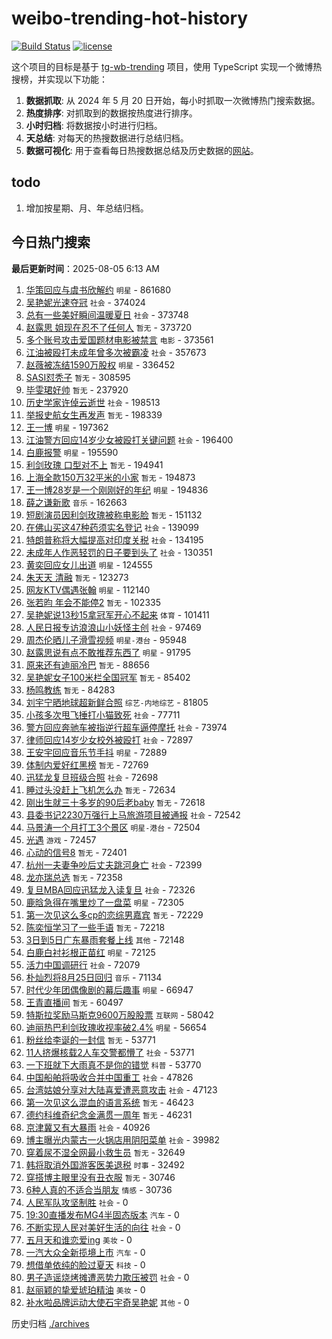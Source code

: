 # weibo-trending-hot-history

[![Build Status](https://github.com/lxw15337674/weibo-trending-hot-history/actions/workflows/nodejs.yml/badge.svg)](https://github.com/lxw15337674/weibo-trending-hot-history/actions)
[![license](https://img.shields.io/github/license/lxw15337674/weibo-trending-hot-history)](https://github.com/lxw15337674/weibo-trending-hot-history/blob/master/LICENSE)


这个项目的目标是基于 [tg-wb-trending](https://github.com/xiadd/tg-wb-trending) 项目，使用 TypeScript 实现一个微博热搜榜，并实现以下功能：

1. **数据抓取**: 从 2024 年 5 月 20 日开始，每小时抓取一次微博热门搜索数据。
2. **热度排序**: 对抓取到的数据按热度进行排序。
3. **小时归档**: 将数据按小时进行归档。
4. **天总结**: 对每天的热搜数据进行总结归档。
5. **数据可视化**: 用于查看每日热搜数据总结及历史数据的[网站](https://weibo-trending-hot-history.vercel.app/)。

## todo

1. 增加按星期、月、年总结归档。



## 今日热门搜索






























































































































































































































































































































































































































































































































































































































































































































































































































































































































































































































































































































































































































































































































































































































































































































































































































































































































































































































































































































































































































































































































































































































































































































































































































































































































































































































































































































































































































































































































































































































































































































































































































































































































































































































































































































































































































































































































































































































































































































































































































































































































































































































































































































































































































































































































































































































































































































































































































































































































































































































































































































































































































































































































































































































































































































































































































































































































































































































































































































































































































































































































































































































































































































































































































































































































































































































































































































































































































































































































































































































































































































































































































































































































































































































































































































































































































































































































































































































































































































































































































































































































































































































































































































































































































































































































































































































































































































































































































































































































































































































































































































































































































































































































































































































































































































































































































































































































































































































































































































































































































































































































































































































































































<!-- BEGIN -->

**最后更新时间**：2025-08-05 6:13 AM
1. [华策回应与虞书欣解约](https://m.weibo.cn/search?containerid=100103type%3D1%26t%3D10%26q%3D%23%E5%8D%8E%E7%AD%96%E5%9B%9E%E5%BA%94%E4%B8%8E%E8%99%9E%E4%B9%A6%E6%AC%A3%E8%A7%A3%E7%BA%A6%23&stream_entry_id=31&isnewpage=1&extparam=seat%3D1%26lcate%3D5001%26realpos%3D1%26filter_type%3Drealtimehot%26c_type%3D31%26cate%3D5001%26pos%3D0%26stream_entry_id%3D31%26q%3D%2523%25E5%258D%258E%25E7%25AD%2596%25E5%259B%259E%25E5%25BA%2594%25E4%25B8%258E%25E8%2599%259E%25E4%25B9%25A6%25E6%25AC%25A3%25E8%25A7%25A3%25E7%25BA%25A6%2523%26band_rank%3D1%26flag%3D2%26dgr%3D0%26display_time%3D1754325671%26pre_seqid%3D1754325671542052522801) `明星` - 861680
2. [吴艳妮光速夺冠](https://m.weibo.cn/search?containerid=100103type%3D1%26t%3D10%26q%3D%23%E5%90%B4%E8%89%B3%E5%A6%AE%E5%85%89%E9%80%9F%E5%A4%BA%E5%86%A0%23&stream_entry_id=31&isnewpage=1&extparam=seat%3D1%26lcate%3D5001%26realpos%3D2%26filter_type%3Drealtimehot%26c_type%3D31%26cate%3D5001%26pos%3D1%26stream_entry_id%3D31%26q%3D%2523%25E5%2590%25B4%25E8%2589%25B3%25E5%25A6%25AE%25E5%2585%2589%25E9%2580%259F%25E5%25A4%25BA%25E5%2586%25A0%2523%26band_rank%3D2%26flag%3D1%26dgr%3D0%26display_time%3D1754325671%26pre_seqid%3D1754325671542052522801) `社会` - 374024
3. [总有一些美好瞬间温暖夏日](https://m.weibo.cn/search?containerid=100103type%3D1%26t%3D10%26q%3D%23%E6%80%BB%E6%9C%89%E4%B8%80%E4%BA%9B%E7%BE%8E%E5%A5%BD%E7%9E%AC%E9%97%B4%E6%B8%A9%E6%9A%96%E5%A4%8F%E6%97%A5%23&stream_entry_id=31&isnewpage=1&extparam=seat%3D1%26lcate%3D5001%26realpos%3D3%26filter_type%3Drealtimehot%26c_type%3D31%26cate%3D5001%26pos%3D2%26stream_entry_id%3D31%26q%3D%2523%25E6%2580%25BB%25E6%259C%2589%25E4%25B8%2580%25E4%25BA%259B%25E7%25BE%258E%25E5%25A5%25BD%25E7%259E%25AC%25E9%2597%25B4%25E6%25B8%25A9%25E6%259A%2596%25E5%25A4%258F%25E6%2597%25A5%2523%26band_rank%3D3%26flag%3D0%26dgr%3D0%26display_time%3D1754325671%26pre_seqid%3D1754325671542052522801) `社会` - 373748
4. [赵露思 姐现在忍不了任何人](https://m.weibo.cn/search?containerid=100103type%3D1%26t%3D10%26q%3D%E8%B5%B5%E9%9C%B2%E6%80%9D+%E5%A7%90%E7%8E%B0%E5%9C%A8%E5%BF%8D%E4%B8%8D%E4%BA%86%E4%BB%BB%E4%BD%95%E4%BA%BA&stream_entry_id=31&isnewpage=1&extparam=seat%3D1%26lcate%3D5001%26realpos%3D4%26filter_type%3Drealtimehot%26c_type%3D31%26cate%3D5001%26pos%3D4%26stream_entry_id%3D31%26q%3D%25E8%25B5%25B5%25E9%259C%25B2%25E6%2580%259D%2520%25E5%25A7%2590%25E7%258E%25B0%25E5%259C%25A8%25E5%25BF%258D%25E4%25B8%258D%25E4%25BA%2586%25E4%25BB%25BB%25E4%25BD%2595%25E4%25BA%25BA%26band_rank%3D4%26flag%3D2%26dgr%3D0%26display_time%3D1754325671%26pre_seqid%3D1754325671542052522801) `暂无` - 373720
5. [多个账号攻击爱国题材电影被禁言](https://m.weibo.cn/search?containerid=100103type%3D1%26t%3D10%26q%3D%23%E5%A4%9A%E4%B8%AA%E8%B4%A6%E5%8F%B7%E6%94%BB%E5%87%BB%E7%88%B1%E5%9B%BD%E9%A2%98%E6%9D%90%E7%94%B5%E5%BD%B1%E8%A2%AB%E7%A6%81%E8%A8%80%23&stream_entry_id=31&isnewpage=1&extparam=seat%3D1%26lcate%3D5001%26realpos%3D5%26filter_type%3Drealtimehot%26c_type%3D31%26cate%3D5001%26pos%3D5%26stream_entry_id%3D31%26q%3D%2523%25E5%25A4%259A%25E4%25B8%25AA%25E8%25B4%25A6%25E5%258F%25B7%25E6%2594%25BB%25E5%2587%25BB%25E7%2588%25B1%25E5%259B%25BD%25E9%25A2%2598%25E6%259D%2590%25E7%2594%25B5%25E5%25BD%25B1%25E8%25A2%25AB%25E7%25A6%2581%25E8%25A8%2580%2523%26band_rank%3D5%26flag%3D0%26dgr%3D0%26display_time%3D1754325671%26pre_seqid%3D1754325671542052522801) `电影` - 373561
6. [江油被殴打未成年曾多次被霸凌](https://m.weibo.cn/search?containerid=100103type%3D1%26t%3D10%26q%3D%23%E6%B1%9F%E6%B2%B9%E8%A2%AB%E6%AE%B4%E6%89%93%E6%9C%AA%E6%88%90%E5%B9%B4%E6%9B%BE%E5%A4%9A%E6%AC%A1%E8%A2%AB%E9%9C%B8%E5%87%8C%23&stream_entry_id=31&isnewpage=1&extparam=seat%3D1%26lcate%3D5001%26realpos%3D6%26filter_type%3Drealtimehot%26c_type%3D31%26cate%3D5001%26pos%3D6%26stream_entry_id%3D31%26q%3D%2523%25E6%25B1%259F%25E6%25B2%25B9%25E8%25A2%25AB%25E6%25AE%25B4%25E6%2589%2593%25E6%259C%25AA%25E6%2588%2590%25E5%25B9%25B4%25E6%259B%25BE%25E5%25A4%259A%25E6%25AC%25A1%25E8%25A2%25AB%25E9%259C%25B8%25E5%2587%258C%2523%26band_rank%3D6%26flag%3D0%26dgr%3D0%26display_time%3D1754325671%26pre_seqid%3D1754325671542052522801) `社会` - 357673
7. [赵薇被冻结1590万股权](https://m.weibo.cn/search?containerid=100103type%3D1%26t%3D10%26q%3D%23%E8%B5%B5%E8%96%87%E8%A2%AB%E5%86%BB%E7%BB%931590%E4%B8%87%E8%82%A1%E6%9D%83%23&stream_entry_id=31&isnewpage=1&extparam=seat%3D1%26lcate%3D5001%26realpos%3D21%26filter_type%3Drealtimehot%26c_type%3D31%26cate%3D5001%26pos%3D21%26stream_entry_id%3D31%26q%3D%2523%25E8%25B5%25B5%25E8%2596%2587%25E8%25A2%25AB%25E5%2586%25BB%25E7%25BB%25931590%25E4%25B8%2587%25E8%2582%25A1%25E6%259D%2583%2523%26band_rank%3D21%26flag%3D0%26dgr%3D0%26display_time%3D1754325671%26pre_seqid%3D1754325671542052522801) `明星` - 336452
8. [SASI怼秃子](https://m.weibo.cn/search?containerid=100103type%3D1%26t%3D10%26q%3DSASI%E6%80%BC%E7%A7%83%E5%AD%90&stream_entry_id=31&isnewpage=1&extparam=seat%3D1%26lcate%3D5001%26realpos%3D7%26filter_type%3Drealtimehot%26c_type%3D31%26cate%3D5001%26pos%3D7%26stream_entry_id%3D31%26q%3DSASI%25E6%2580%25BC%25E7%25A7%2583%25E5%25AD%2590%26band_rank%3D7%26flag%3D0%26dgr%3D0%26display_time%3D1754325671%26pre_seqid%3D1754325671542052522801) `暂无` - 308595
9. [毕雯珺好帅](https://m.weibo.cn/search?containerid=100103type%3D1%26t%3D10%26q%3D%23%E6%AF%95%E9%9B%AF%E7%8F%BA%E5%A5%BD%E5%B8%85%23&stream_entry_id=31&isnewpage=1&extparam=seat%3D1%26lcate%3D5001%26realpos%3D8%26filter_type%3Drealtimehot%26c_type%3D31%26cate%3D5001%26pos%3D8%26stream_entry_id%3D31%26q%3D%2523%25E6%25AF%2595%25E9%259B%25AF%25E7%258F%25BA%25E5%25A5%25BD%25E5%25B8%2585%2523%26band_rank%3D8%26flag%3D0%26dgr%3D0%26display_time%3D1754325671%26pre_seqid%3D1754325671542052522801) `暂无` - 237920
10. [历史学家许倬云逝世](https://m.weibo.cn/search?containerid=100103type%3D1%26t%3D10%26q%3D%23%E5%8E%86%E5%8F%B2%E5%AD%A6%E5%AE%B6%E8%AE%B8%E5%80%AC%E4%BA%91%E9%80%9D%E4%B8%96%23&stream_entry_id=31&isnewpage=1&extparam=seat%3D1%26lcate%3D5001%26realpos%3D9%26filter_type%3Drealtimehot%26c_type%3D31%26cate%3D5001%26pos%3D9%26stream_entry_id%3D31%26q%3D%2523%25E5%258E%2586%25E5%258F%25B2%25E5%25AD%25A6%25E5%25AE%25B6%25E8%25AE%25B8%25E5%2580%25AC%25E4%25BA%2591%25E9%2580%259D%25E4%25B8%2596%2523%26band_rank%3D9%26flag%3D16%26dgr%3D0%26display_time%3D1754325671%26pre_seqid%3D1754325671542052522801) `社会` - 198513
11. [举报史航女生再发声](https://m.weibo.cn/search?containerid=100103type%3D1%26t%3D10%26q%3D%E4%B8%BE%E6%8A%A5%E5%8F%B2%E8%88%AA%E5%A5%B3%E7%94%9F%E5%86%8D%E5%8F%91%E5%A3%B0&stream_entry_id=31&isnewpage=1&extparam=seat%3D1%26lcate%3D5001%26realpos%3D10%26filter_type%3Drealtimehot%26c_type%3D31%26cate%3D5001%26pos%3D10%26stream_entry_id%3D31%26q%3D%25E4%25B8%25BE%25E6%258A%25A5%25E5%258F%25B2%25E8%2588%25AA%25E5%25A5%25B3%25E7%2594%259F%25E5%2586%258D%25E5%258F%2591%25E5%25A3%25B0%26band_rank%3D10%26flag%3D0%26dgr%3D0%26display_time%3D1754325671%26pre_seqid%3D1754325671542052522801) `暂无` - 198339
12. [王一博](https://m.weibo.cn/search?containerid=100103type%3D1%26t%3D10%26q%3D%E7%8E%8B%E4%B8%80%E5%8D%9A&stream_entry_id=31&isnewpage=1&extparam=seat%3D1%26lcate%3D5001%26realpos%3D11%26filter_type%3Drealtimehot%26c_type%3D31%26cate%3D5001%26pos%3D11%26stream_entry_id%3D31%26q%3D%25E7%258E%258B%25E4%25B8%2580%25E5%258D%259A%26band_rank%3D11%26flag%3D1%26dgr%3D0%26display_time%3D1754325671%26pre_seqid%3D1754325671542052522801) `明星` - 197362
13. [江油警方回应14岁少女被殴打关键问题](https://m.weibo.cn/search?containerid=100103type%3D1%26t%3D10%26q%3D%23%E6%B1%9F%E6%B2%B9%E8%AD%A6%E6%96%B9%E5%9B%9E%E5%BA%9414%E5%B2%81%E5%B0%91%E5%A5%B3%E8%A2%AB%E6%AE%B4%E6%89%93%E5%85%B3%E9%94%AE%E9%97%AE%E9%A2%98%23&stream_entry_id=31&isnewpage=1&extparam=seat%3D1%26lcate%3D5001%26realpos%3D12%26filter_type%3Drealtimehot%26c_type%3D31%26cate%3D5001%26pos%3D12%26stream_entry_id%3D31%26q%3D%2523%25E6%25B1%259F%25E6%25B2%25B9%25E8%25AD%25A6%25E6%2596%25B9%25E5%259B%259E%25E5%25BA%259414%25E5%25B2%2581%25E5%25B0%2591%25E5%25A5%25B3%25E8%25A2%25AB%25E6%25AE%25B4%25E6%2589%2593%25E5%2585%25B3%25E9%2594%25AE%25E9%2597%25AE%25E9%25A2%2598%2523%26band_rank%3D12%26flag%3D1%26dgr%3D0%26display_time%3D1754325671%26pre_seqid%3D1754325671542052522801) `社会` - 196400
14. [白鹿报警](https://m.weibo.cn/search?containerid=100103type%3D1%26t%3D10%26q%3D%23%E7%99%BD%E9%B9%BF%E6%8A%A5%E8%AD%A6%23&stream_entry_id=31&isnewpage=1&extparam=seat%3D1%26lcate%3D5001%26realpos%3D13%26filter_type%3Drealtimehot%26c_type%3D31%26cate%3D5001%26pos%3D13%26stream_entry_id%3D31%26q%3D%2523%25E7%2599%25BD%25E9%25B9%25BF%25E6%258A%25A5%25E8%25AD%25A6%2523%26band_rank%3D13%26flag%3D2%26dgr%3D0%26display_time%3D1754325671%26pre_seqid%3D1754325671542052522801) `明星` - 195590
15. [利剑玫瑰 口型对不上](https://m.weibo.cn/search?containerid=100103type%3D1%26t%3D10%26q%3D%E5%88%A9%E5%89%91%E7%8E%AB%E7%91%B0+%E5%8F%A3%E5%9E%8B%E5%AF%B9%E4%B8%8D%E4%B8%8A&stream_entry_id=31&isnewpage=1&extparam=seat%3D1%26lcate%3D5001%26realpos%3D14%26filter_type%3Drealtimehot%26c_type%3D31%26cate%3D5001%26pos%3D14%26stream_entry_id%3D31%26q%3D%25E5%2588%25A9%25E5%2589%2591%25E7%258E%25AB%25E7%2591%25B0%2520%25E5%258F%25A3%25E5%259E%258B%25E5%25AF%25B9%25E4%25B8%258D%25E4%25B8%258A%26band_rank%3D14%26flag%3D0%26dgr%3D0%26display_time%3D1754325671%26pre_seqid%3D1754325671542052522801) `暂无` - 194941
16. [上海全款150万32平米的小家](https://m.weibo.cn/search?containerid=100103type%3D1%26t%3D10%26q%3D%E4%B8%8A%E6%B5%B7%E5%85%A8%E6%AC%BE150%E4%B8%8732%E5%B9%B3%E7%B1%B3%E7%9A%84%E5%B0%8F%E5%AE%B6&stream_entry_id=31&isnewpage=1&extparam=seat%3D1%26lcate%3D5001%26realpos%3D15%26filter_type%3Drealtimehot%26c_type%3D31%26cate%3D5001%26pos%3D15%26stream_entry_id%3D31%26q%3D%25E4%25B8%258A%25E6%25B5%25B7%25E5%2585%25A8%25E6%25AC%25BE150%25E4%25B8%258732%25E5%25B9%25B3%25E7%25B1%25B3%25E7%259A%2584%25E5%25B0%258F%25E5%25AE%25B6%26band_rank%3D15%26flag%3D0%26dgr%3D0%26display_time%3D1754325671%26pre_seqid%3D1754325671542052522801) `暂无` - 194873
17. [王一博28岁是一个刚刚好的年纪](https://m.weibo.cn/search?containerid=100103type%3D1%26t%3D10%26q%3D%23%E7%8E%8B%E4%B8%80%E5%8D%9A28%E5%B2%81%E6%98%AF%E4%B8%80%E4%B8%AA%E5%88%9A%E5%88%9A%E5%A5%BD%E7%9A%84%E5%B9%B4%E7%BA%AA%23&stream_entry_id=31&isnewpage=1&extparam=seat%3D1%26lcate%3D5001%26realpos%3D16%26filter_type%3Drealtimehot%26c_type%3D31%26cate%3D5001%26pos%3D16%26stream_entry_id%3D31%26q%3D%2523%25E7%258E%258B%25E4%25B8%2580%25E5%258D%259A28%25E5%25B2%2581%25E6%2598%25AF%25E4%25B8%2580%25E4%25B8%25AA%25E5%2588%259A%25E5%2588%259A%25E5%25A5%25BD%25E7%259A%2584%25E5%25B9%25B4%25E7%25BA%25AA%2523%26band_rank%3D16%26flag%3D1%26dgr%3D0%26display_time%3D1754325671%26pre_seqid%3D1754325671542052522801) `明星` - 194836
18. [薛之谦新歌](https://m.weibo.cn/search?containerid=100103type%3D1%26t%3D10%26q%3D%E8%96%9B%E4%B9%8B%E8%B0%A6%E6%96%B0%E6%AD%8C&stream_entry_id=31&isnewpage=1&extparam=seat%3D1%26lcate%3D5001%26realpos%3D17%26filter_type%3Drealtimehot%26c_type%3D31%26cate%3D5001%26pos%3D17%26stream_entry_id%3D31%26q%3D%25E8%2596%259B%25E4%25B9%258B%25E8%25B0%25A6%25E6%2596%25B0%25E6%25AD%258C%26band_rank%3D17%26flag%3D0%26dgr%3D0%26display_time%3D1754325671%26pre_seqid%3D1754325671542052522801) `音乐` - 162663
19. [短剧演员因利剑玫瑰被称电影脸](https://m.weibo.cn/search?containerid=100103type%3D1%26t%3D10%26q%3D%E7%9F%AD%E5%89%A7%E6%BC%94%E5%91%98%E5%9B%A0%E5%88%A9%E5%89%91%E7%8E%AB%E7%91%B0%E8%A2%AB%E7%A7%B0%E7%94%B5%E5%BD%B1%E8%84%B8&stream_entry_id=31&isnewpage=1&extparam=seat%3D1%26lcate%3D5001%26realpos%3D18%26filter_type%3Drealtimehot%26c_type%3D31%26cate%3D5001%26pos%3D18%26stream_entry_id%3D31%26q%3D%25E7%259F%25AD%25E5%2589%25A7%25E6%25BC%2594%25E5%2591%2598%25E5%259B%25A0%25E5%2588%25A9%25E5%2589%2591%25E7%258E%25AB%25E7%2591%25B0%25E8%25A2%25AB%25E7%25A7%25B0%25E7%2594%25B5%25E5%25BD%25B1%25E8%2584%25B8%26band_rank%3D18%26flag%3D0%26dgr%3D0%26display_time%3D1754325671%26pre_seqid%3D1754325671542052522801) `暂无` - 151132
20. [在佛山买这47种药须实名登记](https://m.weibo.cn/search?containerid=100103type%3D1%26t%3D10%26q%3D%23%E5%9C%A8%E4%BD%9B%E5%B1%B1%E4%B9%B0%E8%BF%9947%E7%A7%8D%E8%8D%AF%E9%A1%BB%E5%AE%9E%E5%90%8D%E7%99%BB%E8%AE%B0%23&stream_entry_id=31&isnewpage=1&extparam=seat%3D1%26lcate%3D5001%26realpos%3D19%26filter_type%3Drealtimehot%26c_type%3D31%26cate%3D5001%26pos%3D19%26stream_entry_id%3D31%26q%3D%2523%25E5%259C%25A8%25E4%25BD%259B%25E5%25B1%25B1%25E4%25B9%25B0%25E8%25BF%259947%25E7%25A7%258D%25E8%258D%25AF%25E9%25A1%25BB%25E5%25AE%259E%25E5%2590%258D%25E7%2599%25BB%25E8%25AE%25B0%2523%26band_rank%3D19%26flag%3D1%26dgr%3D0%26display_time%3D1754325671%26pre_seqid%3D1754325671542052522801) `社会` - 139099
21. [特朗普称将大幅提高对印度关税](https://m.weibo.cn/search?containerid=100103type%3D1%26t%3D10%26q%3D%23%E7%89%B9%E6%9C%97%E6%99%AE%E7%A7%B0%E5%B0%86%E5%A4%A7%E5%B9%85%E6%8F%90%E9%AB%98%E5%AF%B9%E5%8D%B0%E5%BA%A6%E5%85%B3%E7%A8%8E%23&stream_entry_id=31&isnewpage=1&extparam=seat%3D1%26lcate%3D5001%26realpos%3D20%26filter_type%3Drealtimehot%26c_type%3D31%26cate%3D5001%26pos%3D20%26stream_entry_id%3D31%26q%3D%2523%25E7%2589%25B9%25E6%259C%2597%25E6%2599%25AE%25E7%25A7%25B0%25E5%25B0%2586%25E5%25A4%25A7%25E5%25B9%2585%25E6%258F%2590%25E9%25AB%2598%25E5%25AF%25B9%25E5%258D%25B0%25E5%25BA%25A6%25E5%2585%25B3%25E7%25A8%258E%2523%26band_rank%3D20%26flag%3D1%26dgr%3D0%26display_time%3D1754325671%26pre_seqid%3D1754325671542052522801) `社会` - 134195
22. [未成年人作恶轻罚的日子要到头了](https://m.weibo.cn/search?containerid=100103type%3D1%26t%3D10%26q%3D%23%E6%9C%AA%E6%88%90%E5%B9%B4%E4%BA%BA%E4%BD%9C%E6%81%B6%E8%BD%BB%E7%BD%9A%E7%9A%84%E6%97%A5%E5%AD%90%E8%A6%81%E5%88%B0%E5%A4%B4%E4%BA%86%23&stream_entry_id=31&isnewpage=1&extparam=seat%3D1%26lcate%3D5001%26realpos%3D22%26filter_type%3Drealtimehot%26c_type%3D31%26cate%3D5001%26pos%3D22%26stream_entry_id%3D31%26q%3D%2523%25E6%259C%25AA%25E6%2588%2590%25E5%25B9%25B4%25E4%25BA%25BA%25E4%25BD%259C%25E6%2581%25B6%25E8%25BD%25BB%25E7%25BD%259A%25E7%259A%2584%25E6%2597%25A5%25E5%25AD%2590%25E8%25A6%2581%25E5%2588%25B0%25E5%25A4%25B4%25E4%25BA%2586%2523%26band_rank%3D22%26flag%3D0%26dgr%3D0%26display_time%3D1754325671%26pre_seqid%3D1754325671542052522801) `社会` - 130351
23. [黄奕回应女儿出道](https://m.weibo.cn/search?containerid=100103type%3D1%26t%3D10%26q%3D%23%E9%BB%84%E5%A5%95%E5%9B%9E%E5%BA%94%E5%A5%B3%E5%84%BF%E5%87%BA%E9%81%93%23&stream_entry_id=31&isnewpage=1&extparam=seat%3D1%26lcate%3D5001%26realpos%3D23%26filter_type%3Drealtimehot%26c_type%3D31%26cate%3D5001%26pos%3D23%26stream_entry_id%3D31%26q%3D%2523%25E9%25BB%2584%25E5%25A5%2595%25E5%259B%259E%25E5%25BA%2594%25E5%25A5%25B3%25E5%2584%25BF%25E5%2587%25BA%25E9%2581%2593%2523%26band_rank%3D23%26flag%3D0%26dgr%3D0%26display_time%3D1754325671%26pre_seqid%3D1754325671542052522801) `明星` - 124555
24. [朱天天 清融](https://m.weibo.cn/search?containerid=100103type%3D1%26t%3D10%26q%3D%E6%9C%B1%E5%A4%A9%E5%A4%A9+%E6%B8%85%E8%9E%8D&stream_entry_id=31&isnewpage=1&extparam=seat%3D1%26lcate%3D5001%26realpos%3D24%26filter_type%3Drealtimehot%26c_type%3D31%26cate%3D5001%26pos%3D24%26stream_entry_id%3D31%26q%3D%25E6%259C%25B1%25E5%25A4%25A9%25E5%25A4%25A9%2520%25E6%25B8%2585%25E8%259E%258D%26band_rank%3D24%26flag%3D0%26dgr%3D0%26display_time%3D1754325671%26pre_seqid%3D1754325671542052522801) `暂无` - 123273
25. [网友KTV偶遇张翰](https://m.weibo.cn/search?containerid=100103type%3D1%26t%3D10%26q%3D%23%E7%BD%91%E5%8F%8BKTV%E5%81%B6%E9%81%87%E5%BC%A0%E7%BF%B0%23&stream_entry_id=31&isnewpage=1&extparam=seat%3D1%26lcate%3D5001%26realpos%3D25%26filter_type%3Drealtimehot%26c_type%3D31%26cate%3D5001%26pos%3D25%26stream_entry_id%3D31%26q%3D%2523%25E7%25BD%2591%25E5%258F%258BKTV%25E5%2581%25B6%25E9%2581%2587%25E5%25BC%25A0%25E7%25BF%25B0%2523%26band_rank%3D25%26flag%3D0%26dgr%3D0%26display_time%3D1754325671%26pre_seqid%3D1754325671542052522801) `明星` - 112140
26. [张若昀 年会不能停2](https://m.weibo.cn/search?containerid=100103type%3D1%26t%3D10%26q%3D%E5%BC%A0%E8%8B%A5%E6%98%80+%E5%B9%B4%E4%BC%9A%E4%B8%8D%E8%83%BD%E5%81%9C2&stream_entry_id=31&isnewpage=1&extparam=seat%3D1%26lcate%3D5001%26realpos%3D26%26filter_type%3Drealtimehot%26c_type%3D31%26cate%3D5001%26pos%3D26%26stream_entry_id%3D31%26q%3D%25E5%25BC%25A0%25E8%258B%25A5%25E6%2598%2580%2520%25E5%25B9%25B4%25E4%25BC%259A%25E4%25B8%258D%25E8%2583%25BD%25E5%2581%259C2%26band_rank%3D26%26flag%3D0%26dgr%3D0%26display_time%3D1754325671%26pre_seqid%3D1754325671542052522801) `暂无` - 102335
27. [吴艳妮说13秒15拿冠军开心不起来](https://m.weibo.cn/search?containerid=100103type%3D1%26t%3D10%26q%3D%23%E5%90%B4%E8%89%B3%E5%A6%AE%E8%AF%B413%E7%A7%9215%E6%8B%BF%E5%86%A0%E5%86%9B%E5%BC%80%E5%BF%83%E4%B8%8D%E8%B5%B7%E6%9D%A5%23&stream_entry_id=31&isnewpage=1&extparam=seat%3D1%26lcate%3D5001%26realpos%3D27%26filter_type%3Drealtimehot%26c_type%3D31%26cate%3D5001%26pos%3D27%26stream_entry_id%3D31%26q%3D%2523%25E5%2590%25B4%25E8%2589%25B3%25E5%25A6%25AE%25E8%25AF%25B413%25E7%25A7%259215%25E6%258B%25BF%25E5%2586%25A0%25E5%2586%259B%25E5%25BC%2580%25E5%25BF%2583%25E4%25B8%258D%25E8%25B5%25B7%25E6%259D%25A5%2523%26band_rank%3D27%26flag%3D1%26dgr%3D0%26display_time%3D1754325671%26pre_seqid%3D1754325671542052522801) `体育` - 101411
28. [人民日报专访浪浪山小妖怪主创](https://m.weibo.cn/search?containerid=100103type%3D1%26t%3D10%26q%3D%23%E4%BA%BA%E6%B0%91%E6%97%A5%E6%8A%A5%E4%B8%93%E8%AE%BF%E6%B5%AA%E6%B5%AA%E5%B1%B1%E5%B0%8F%E5%A6%96%E6%80%AA%E4%B8%BB%E5%88%9B%23&stream_entry_id=31&isnewpage=1&extparam=seat%3D1%26lcate%3D5001%26realpos%3D28%26filter_type%3Drealtimehot%26c_type%3D31%26cate%3D5001%26pos%3D28%26stream_entry_id%3D31%26q%3D%2523%25E4%25BA%25BA%25E6%25B0%2591%25E6%2597%25A5%25E6%258A%25A5%25E4%25B8%2593%25E8%25AE%25BF%25E6%25B5%25AA%25E6%25B5%25AA%25E5%25B1%25B1%25E5%25B0%258F%25E5%25A6%2596%25E6%2580%25AA%25E4%25B8%25BB%25E5%2588%259B%2523%26band_rank%3D28%26flag%3D0%26dgr%3D0%26display_time%3D1754325671%26pre_seqid%3D1754325671542052522801) `社会` - 97469
29. [周杰伦晒儿子滑雪视频](https://m.weibo.cn/search?containerid=100103type%3D1%26t%3D10%26q%3D%E5%91%A8%E6%9D%B0%E4%BC%A6%E6%99%92%E5%84%BF%E5%AD%90%E6%BB%91%E9%9B%AA%E8%A7%86%E9%A2%91&stream_entry_id=31&isnewpage=1&extparam=seat%3D1%26lcate%3D5001%26realpos%3D29%26filter_type%3Drealtimehot%26c_type%3D31%26cate%3D5001%26pos%3D29%26stream_entry_id%3D31%26q%3D%25E5%2591%25A8%25E6%259D%25B0%25E4%25BC%25A6%25E6%2599%2592%25E5%2584%25BF%25E5%25AD%2590%25E6%25BB%2591%25E9%259B%25AA%25E8%25A7%2586%25E9%25A2%2591%26band_rank%3D29%26flag%3D0%26dgr%3D0%26display_time%3D1754325671%26pre_seqid%3D1754325671542052522801) `明星-港台` - 95948
30. [赵露思说有点不敢推荐东西了](https://m.weibo.cn/search?containerid=100103type%3D1%26t%3D10%26q%3D%23%E8%B5%B5%E9%9C%B2%E6%80%9D%E8%AF%B4%E6%9C%89%E7%82%B9%E4%B8%8D%E6%95%A2%E6%8E%A8%E8%8D%90%E4%B8%9C%E8%A5%BF%E4%BA%86%23&stream_entry_id=31&isnewpage=1&extparam=seat%3D1%26lcate%3D5001%26realpos%3D35%26filter_type%3Drealtimehot%26c_type%3D31%26cate%3D5001%26pos%3D35%26stream_entry_id%3D31%26q%3D%2523%25E8%25B5%25B5%25E9%259C%25B2%25E6%2580%259D%25E8%25AF%25B4%25E6%259C%2589%25E7%2582%25B9%25E4%25B8%258D%25E6%2595%25A2%25E6%258E%25A8%25E8%258D%2590%25E4%25B8%259C%25E8%25A5%25BF%25E4%25BA%2586%2523%26band_rank%3D35%26flag%3D1%26dgr%3D0%26display_time%3D1754325671%26pre_seqid%3D1754325671542052522801) `明星` - 91795
31. [原来还有迪丽冷巴](https://m.weibo.cn/search?containerid=100103type%3D1%26t%3D10%26q%3D%E5%8E%9F%E6%9D%A5%E8%BF%98%E6%9C%89%E8%BF%AA%E4%B8%BD%E5%86%B7%E5%B7%B4&stream_entry_id=31&isnewpage=1&extparam=seat%3D1%26lcate%3D5001%26realpos%3D30%26filter_type%3Drealtimehot%26c_type%3D31%26cate%3D5001%26pos%3D30%26stream_entry_id%3D31%26q%3D%25E5%258E%259F%25E6%259D%25A5%25E8%25BF%2598%25E6%259C%2589%25E8%25BF%25AA%25E4%25B8%25BD%25E5%2586%25B7%25E5%25B7%25B4%26band_rank%3D30%26flag%3D0%26dgr%3D0%26display_time%3D1754325671%26pre_seqid%3D1754325671542052522801) `暂无` - 88656
32. [吴艳妮女子100米栏全国冠军](https://m.weibo.cn/search?containerid=100103type%3D1%26t%3D10%26q%3D%23%E5%90%B4%E8%89%B3%E5%A6%AE%E5%A5%B3%E5%AD%90100%E7%B1%B3%E6%A0%8F%E5%85%A8%E5%9B%BD%E5%86%A0%E5%86%9B%23&stream_entry_id=31&isnewpage=1&extparam=seat%3D1%26lcate%3D5001%26realpos%3D31%26filter_type%3Drealtimehot%26c_type%3D31%26cate%3D5001%26pos%3D31%26stream_entry_id%3D31%26q%3D%2523%25E5%2590%25B4%25E8%2589%25B3%25E5%25A6%25AE%25E5%25A5%25B3%25E5%25AD%2590100%25E7%25B1%25B3%25E6%25A0%258F%25E5%2585%25A8%25E5%259B%25BD%25E5%2586%25A0%25E5%2586%259B%2523%26band_rank%3D31%26flag%3D0%26dgr%3D0%26display_time%3D1754325671%26pre_seqid%3D1754325671542052522801) `暂无` - 85402
33. [杨鸣教练](https://m.weibo.cn/search?containerid=100103type%3D1%26t%3D10%26q%3D%E6%9D%A8%E9%B8%A3%E6%95%99%E7%BB%83&stream_entry_id=31&isnewpage=1&extparam=seat%3D1%26lcate%3D5001%26realpos%3D32%26filter_type%3Drealtimehot%26c_type%3D31%26cate%3D5001%26pos%3D32%26stream_entry_id%3D31%26q%3D%25E6%259D%25A8%25E9%25B8%25A3%25E6%2595%2599%25E7%25BB%2583%26band_rank%3D32%26flag%3D0%26dgr%3D0%26display_time%3D1754325671%26pre_seqid%3D1754325671542052522801) `暂无` - 84283
34. [刘宇宁晒地球超新鲜合照](https://m.weibo.cn/search?containerid=100103type%3D1%26t%3D10%26q%3D%23%E5%88%98%E5%AE%87%E5%AE%81%E6%99%92%E5%9C%B0%E7%90%83%E8%B6%85%E6%96%B0%E9%B2%9C%E5%90%88%E7%85%A7%23&stream_entry_id=31&isnewpage=1&extparam=seat%3D1%26lcate%3D5001%26realpos%3D33%26filter_type%3Drealtimehot%26c_type%3D31%26cate%3D5001%26pos%3D33%26stream_entry_id%3D31%26q%3D%2523%25E5%2588%2598%25E5%25AE%2587%25E5%25AE%2581%25E6%2599%2592%25E5%259C%25B0%25E7%2590%2583%25E8%25B6%2585%25E6%2596%25B0%25E9%25B2%259C%25E5%2590%2588%25E7%2585%25A7%2523%26band_rank%3D33%26flag%3D1%26dgr%3D0%26display_time%3D1754325671%26pre_seqid%3D1754325671542052522801) `综艺-内地综艺` - 81805
35. [小孩多次甩飞捶打小猫致死](https://m.weibo.cn/search?containerid=100103type%3D1%26t%3D10%26q%3D%23%E5%B0%8F%E5%AD%A9%E5%A4%9A%E6%AC%A1%E7%94%A9%E9%A3%9E%E6%8D%B6%E6%89%93%E5%B0%8F%E7%8C%AB%E8%87%B4%E6%AD%BB%23&stream_entry_id=31&isnewpage=1&extparam=seat%3D1%26lcate%3D5001%26realpos%3D34%26filter_type%3Drealtimehot%26c_type%3D31%26cate%3D5001%26pos%3D34%26stream_entry_id%3D31%26q%3D%2523%25E5%25B0%258F%25E5%25AD%25A9%25E5%25A4%259A%25E6%25AC%25A1%25E7%2594%25A9%25E9%25A3%259E%25E6%258D%25B6%25E6%2589%2593%25E5%25B0%258F%25E7%258C%25AB%25E8%2587%25B4%25E6%25AD%25BB%2523%26band_rank%3D34%26flag%3D0%26dgr%3D0%26display_time%3D1754325671%26pre_seqid%3D1754325671542052522801) `社会` - 77711
36. [警方回应奔驰车被指逆行超车逼停摩托](https://m.weibo.cn/search?containerid=100103type%3D1%26t%3D10%26q%3D%23%E8%AD%A6%E6%96%B9%E5%9B%9E%E5%BA%94%E5%A5%94%E9%A9%B0%E8%BD%A6%E8%A2%AB%E6%8C%87%E9%80%86%E8%A1%8C%E8%B6%85%E8%BD%A6%E9%80%BC%E5%81%9C%E6%91%A9%E6%89%98%23&stream_entry_id=31&isnewpage=1&extparam=seat%3D1%26cate%3D5001%26band_rank%3D34%26stream_entry_id%3D31%26realpos%3D34%26flag%3D1%26pos%3D35%26lcate%3D5001%26filter_type%3Drealtimehot%26q%3D%2523%25E8%25AD%25A6%25E6%2596%25B9%25E5%259B%259E%25E5%25BA%2594%25E5%25A5%2594%25E9%25A9%25B0%25E8%25BD%25A6%25E8%25A2%25AB%25E6%258C%2587%25E9%2580%2586%25E8%25A1%258C%25E8%25B6%2585%25E8%25BD%25A6%25E9%2580%25BC%25E5%2581%259C%25E6%2591%25A9%25E6%2589%2598%2523%26dgr%3D0%26c_type%3D31%26display_time%3D1754328791%26pre_seqid%3D1754328791894056912153) `社会` - 73974
37. [律师回应14岁少女校外被殴打](https://m.weibo.cn/search?containerid=100103type%3D1%26t%3D10%26q%3D%23%E5%BE%8B%E5%B8%88%E5%9B%9E%E5%BA%9414%E5%B2%81%E5%B0%91%E5%A5%B3%E6%A0%A1%E5%A4%96%E8%A2%AB%E6%AE%B4%E6%89%93%23&stream_entry_id=31&isnewpage=1&extparam=seat%3D1%26cate%3D5001%26band_rank%3D38%26stream_entry_id%3D31%26realpos%3D38%26flag%3D0%26pos%3D39%26lcate%3D5001%26filter_type%3Drealtimehot%26q%3D%2523%25E5%25BE%258B%25E5%25B8%2588%25E5%259B%259E%25E5%25BA%259414%25E5%25B2%2581%25E5%25B0%2591%25E5%25A5%25B3%25E6%25A0%25A1%25E5%25A4%2596%25E8%25A2%25AB%25E6%25AE%25B4%25E6%2589%2593%2523%26dgr%3D0%26c_type%3D31%26display_time%3D1754328791%26pre_seqid%3D1754328791894056912153) `社会` - 72897
38. [王安宇回应音乐节手抖](https://m.weibo.cn/search?containerid=100103type%3D1%26t%3D10%26q%3D%23%E7%8E%8B%E5%AE%89%E5%AE%87%E5%9B%9E%E5%BA%94%E9%9F%B3%E4%B9%90%E8%8A%82%E6%89%8B%E6%8A%96%23&stream_entry_id=31&isnewpage=1&extparam=seat%3D1%26cate%3D5001%26band_rank%3D23%26stream_entry_id%3D31%26realpos%3D23%26flag%3D1%26pos%3D24%26lcate%3D5001%26filter_type%3Drealtimehot%26q%3D%2523%25E7%258E%258B%25E5%25AE%2589%25E5%25AE%2587%25E5%259B%259E%25E5%25BA%2594%25E9%259F%25B3%25E4%25B9%2590%25E8%258A%2582%25E6%2589%258B%25E6%258A%2596%2523%26dgr%3D0%26c_type%3D31%26display_time%3D1754328791%26pre_seqid%3D1754328791894056912153) `明星` - 72889
39. [体制内爱好红黑榜](https://m.weibo.cn/search?containerid=100103type%3D1%26t%3D10%26q%3D%E4%BD%93%E5%88%B6%E5%86%85%E7%88%B1%E5%A5%BD%E7%BA%A2%E9%BB%91%E6%A6%9C&stream_entry_id=31&isnewpage=1&extparam=seat%3D1%26cate%3D5001%26band_rank%3D35%26stream_entry_id%3D31%26realpos%3D35%26flag%3D0%26pos%3D36%26lcate%3D5001%26filter_type%3Drealtimehot%26q%3D%25E4%25BD%2593%25E5%2588%25B6%25E5%2586%2585%25E7%2588%25B1%25E5%25A5%25BD%25E7%25BA%25A2%25E9%25BB%2591%25E6%25A6%259C%26dgr%3D0%26c_type%3D31%26display_time%3D1754328791%26pre_seqid%3D1754328791894056912153) `暂无` - 72769
40. [迅猛龙复旦班级合照](https://m.weibo.cn/search?containerid=100103type%3D1%26t%3D10%26q%3D%23%E8%BF%85%E7%8C%9B%E9%BE%99%E5%A4%8D%E6%97%A6%E7%8F%AD%E7%BA%A7%E5%90%88%E7%85%A7%23&stream_entry_id=31&isnewpage=1&extparam=seat%3D1%26lcate%3D5001%26realpos%3D38%26filter_type%3Drealtimehot%26c_type%3D31%26cate%3D5001%26pos%3D38%26stream_entry_id%3D31%26q%3D%2523%25E8%25BF%2585%25E7%258C%259B%25E9%25BE%2599%25E5%25A4%258D%25E6%2597%25A6%25E7%258F%25AD%25E7%25BA%25A7%25E5%2590%2588%25E7%2585%25A7%2523%26band_rank%3D38%26flag%3D0%26dgr%3D0%26display_time%3D1754325671%26pre_seqid%3D1754325671542052522801) `社会` - 72698
41. [睡过头没赶上飞机怎么办](https://m.weibo.cn/search?containerid=100103type%3D1%26t%3D10%26q%3D%E7%9D%A1%E8%BF%87%E5%A4%B4%E6%B2%A1%E8%B5%B6%E4%B8%8A%E9%A3%9E%E6%9C%BA%E6%80%8E%E4%B9%88%E5%8A%9E&stream_entry_id=31&isnewpage=1&extparam=seat%3D1%26flag%3D1%26cate%3D5001%26band_rank%3D31%26realpos%3D31%26lcate%3D5001%26stream_entry_id%3D31%26pos%3D30%26filter_type%3Drealtimehot%26q%3D%25E7%259D%25A1%25E8%25BF%2587%25E5%25A4%25B4%25E6%25B2%25A1%25E8%25B5%25B6%25E4%25B8%258A%25E9%25A3%259E%25E6%259C%25BA%25E6%2580%258E%25E4%25B9%2588%25E5%258A%259E%26dgr%3D0%26c_type%3D31%26display_time%3D1754333136%26pre_seqid%3D1754333136865052157662) `暂无` - 72634
42. [刚出生就三十多岁的90后老baby](https://m.weibo.cn/search?containerid=100103type%3D1%26t%3D10%26q%3D%E5%88%9A%E5%87%BA%E7%94%9F%E5%B0%B1%E4%B8%89%E5%8D%81%E5%A4%9A%E5%B2%81%E7%9A%8490%E5%90%8E%E8%80%81baby&stream_entry_id=31&isnewpage=1&extparam=seat%3D1%26lcate%3D5001%26realpos%3D43%26filter_type%3Drealtimehot%26c_type%3D31%26cate%3D5001%26pos%3D43%26stream_entry_id%3D31%26q%3D%25E5%2588%259A%25E5%2587%25BA%25E7%2594%259F%25E5%25B0%25B1%25E4%25B8%2589%25E5%258D%2581%25E5%25A4%259A%25E5%25B2%2581%25E7%259A%258490%25E5%2590%258E%25E8%2580%2581baby%26band_rank%3D43%26flag%3D0%26dgr%3D0%26display_time%3D1754325671%26pre_seqid%3D1754325671542052522801) `暂无` - 72618
43. [县委书记2230万强行上马旅游项目被通报](https://m.weibo.cn/search?containerid=100103type%3D1%26t%3D10%26q%3D%23%E5%8E%BF%E5%A7%94%E4%B9%A6%E8%AE%B02230%E4%B8%87%E5%BC%BA%E8%A1%8C%E4%B8%8A%E9%A9%AC%E6%97%85%E6%B8%B8%E9%A1%B9%E7%9B%AE%E8%A2%AB%E9%80%9A%E6%8A%A5%23&stream_entry_id=31&isnewpage=1&extparam=seat%3D1%26lcate%3D5001%26realpos%3D41%26filter_type%3Drealtimehot%26c_type%3D31%26cate%3D5001%26pos%3D41%26stream_entry_id%3D31%26q%3D%2523%25E5%258E%25BF%25E5%25A7%2594%25E4%25B9%25A6%25E8%25AE%25B02230%25E4%25B8%2587%25E5%25BC%25BA%25E8%25A1%258C%25E4%25B8%258A%25E9%25A9%25AC%25E6%2597%2585%25E6%25B8%25B8%25E9%25A1%25B9%25E7%259B%25AE%25E8%25A2%25AB%25E9%2580%259A%25E6%258A%25A5%2523%26band_rank%3D41%26flag%3D0%26dgr%3D0%26display_time%3D1754325671%26pre_seqid%3D1754325671542052522801) `社会` - 72542
44. [马景涛一个月打工3个景区](https://m.weibo.cn/search?containerid=100103type%3D1%26t%3D10%26q%3D%23%E9%A9%AC%E6%99%AF%E6%B6%9B%E4%B8%80%E4%B8%AA%E6%9C%88%E6%89%93%E5%B7%A53%E4%B8%AA%E6%99%AF%E5%8C%BA%23&stream_entry_id=31&isnewpage=1&extparam=seat%3D1%26flag%3D1%26cate%3D5001%26band_rank%3D36%26realpos%3D36%26lcate%3D5001%26stream_entry_id%3D31%26pos%3D35%26filter_type%3Drealtimehot%26q%3D%2523%25E9%25A9%25AC%25E6%2599%25AF%25E6%25B6%259B%25E4%25B8%2580%25E4%25B8%25AA%25E6%259C%2588%25E6%2589%2593%25E5%25B7%25A53%25E4%25B8%25AA%25E6%2599%25AF%25E5%258C%25BA%2523%26dgr%3D0%26c_type%3D31%26display_time%3D1754333136%26pre_seqid%3D1754333136865052157662) `明星-港台` - 72504
45. [光遇](https://m.weibo.cn/search?containerid=100103type%3D1%26t%3D10%26q%3D%E5%85%89%E9%81%87&stream_entry_id=31&isnewpage=1&extparam=seat%3D1%26cate%3D5001%26band_rank%3D47%26stream_entry_id%3D31%26realpos%3D47%26flag%3D1%26pos%3D48%26lcate%3D5001%26filter_type%3Drealtimehot%26q%3D%25E5%2585%2589%25E9%2581%2587%26dgr%3D0%26c_type%3D31%26display_time%3D1754328791%26pre_seqid%3D1754328791894056912153) `游戏` - 72457
46. [心动的信号8](https://m.weibo.cn/search?containerid=100103type%3D1%26t%3D10%26q%3D%E5%BF%83%E5%8A%A8%E7%9A%84%E4%BF%A1%E5%8F%B78&stream_entry_id=31&isnewpage=1&extparam=seat%3D1%26cate%3D5001%26band_rank%3D43%26stream_entry_id%3D31%26realpos%3D43%26flag%3D0%26pos%3D44%26lcate%3D5001%26filter_type%3Drealtimehot%26q%3D%25E5%25BF%2583%25E5%258A%25A8%25E7%259A%2584%25E4%25BF%25A1%25E5%258F%25B78%26dgr%3D0%26c_type%3D31%26display_time%3D1754328791%26pre_seqid%3D1754328791894056912153) `暂无` - 72401
47. [杭州一夫妻争吵后丈夫跳河身亡](https://m.weibo.cn/search?containerid=100103type%3D1%26t%3D10%26q%3D%23%E6%9D%AD%E5%B7%9E%E4%B8%80%E5%A4%AB%E5%A6%BB%E4%BA%89%E5%90%B5%E5%90%8E%E4%B8%88%E5%A4%AB%E8%B7%B3%E6%B2%B3%E8%BA%AB%E4%BA%A1%23&stream_entry_id=31&isnewpage=1&extparam=seat%3D1%26lcate%3D5001%26realpos%3D36%26filter_type%3Drealtimehot%26c_type%3D31%26cate%3D5001%26pos%3D36%26stream_entry_id%3D31%26q%3D%2523%25E6%259D%25AD%25E5%25B7%259E%25E4%25B8%2580%25E5%25A4%25AB%25E5%25A6%25BB%25E4%25BA%2589%25E5%2590%25B5%25E5%2590%258E%25E4%25B8%2588%25E5%25A4%25AB%25E8%25B7%25B3%25E6%25B2%25B3%25E8%25BA%25AB%25E4%25BA%25A1%2523%26band_rank%3D36%26flag%3D0%26dgr%3D0%26display_time%3D1754325671%26pre_seqid%3D1754325671542052522801) `社会` - 72399
48. [龙亦瑞总选](https://m.weibo.cn/search?containerid=100103type%3D1%26t%3D10%26q%3D%E9%BE%99%E4%BA%A6%E7%91%9E%E6%80%BB%E9%80%89&stream_entry_id=31&isnewpage=1&extparam=seat%3D1%26lcate%3D5001%26realpos%3D45%26filter_type%3Drealtimehot%26c_type%3D31%26cate%3D5001%26pos%3D45%26stream_entry_id%3D31%26q%3D%25E9%25BE%2599%25E4%25BA%25A6%25E7%2591%259E%25E6%2580%25BB%25E9%2580%2589%26band_rank%3D45%26flag%3D0%26dgr%3D0%26display_time%3D1754325671%26pre_seqid%3D1754325671542052522801) `暂无` - 72358
49. [复旦MBA回应迅猛龙入读复旦](https://m.weibo.cn/search?containerid=100103type%3D1%26t%3D10%26q%3D%23%E5%A4%8D%E6%97%A6MBA%E5%9B%9E%E5%BA%94%E8%BF%85%E7%8C%9B%E9%BE%99%E5%85%A5%E8%AF%BB%E5%A4%8D%E6%97%A6%23&stream_entry_id=31&isnewpage=1&extparam=seat%3D1%26flag%3D1%26cate%3D5001%26band_rank%3D42%26realpos%3D42%26lcate%3D5001%26stream_entry_id%3D31%26pos%3D41%26filter_type%3Drealtimehot%26q%3D%2523%25E5%25A4%258D%25E6%2597%25A6MBA%25E5%259B%259E%25E5%25BA%2594%25E8%25BF%2585%25E7%258C%259B%25E9%25BE%2599%25E5%2585%25A5%25E8%25AF%25BB%25E5%25A4%258D%25E6%2597%25A6%2523%26dgr%3D0%26c_type%3D31%26display_time%3D1754333136%26pre_seqid%3D1754333136865052157662) `社会` - 72326
50. [鹿晗急得在嘴里炒了一盘菜](https://m.weibo.cn/search?containerid=100103type%3D1%26t%3D10%26q%3D%23%E9%B9%BF%E6%99%97%E6%80%A5%E5%BE%97%E5%9C%A8%E5%98%B4%E9%87%8C%E7%82%92%E4%BA%86%E4%B8%80%E7%9B%98%E8%8F%9C%23&stream_entry_id=31&isnewpage=1&extparam=seat%3D1%26flag%3D1%26cate%3D5001%26band_rank%3D43%26realpos%3D43%26lcate%3D5001%26stream_entry_id%3D31%26pos%3D42%26filter_type%3Drealtimehot%26q%3D%2523%25E9%25B9%25BF%25E6%2599%2597%25E6%2580%25A5%25E5%25BE%2597%25E5%259C%25A8%25E5%2598%25B4%25E9%2587%258C%25E7%2582%2592%25E4%25BA%2586%25E4%25B8%2580%25E7%259B%2598%25E8%258F%259C%2523%26dgr%3D0%26c_type%3D31%26display_time%3D1754333136%26pre_seqid%3D1754333136865052157662) `明星` - 72305
51. [第一次见这么多cp的恋综男嘉宾](https://m.weibo.cn/search?containerid=100103type%3D1%26t%3D10%26q%3D%E7%AC%AC%E4%B8%80%E6%AC%A1%E8%A7%81%E8%BF%99%E4%B9%88%E5%A4%9Acp%E7%9A%84%E6%81%8B%E7%BB%BC%E7%94%B7%E5%98%89%E5%AE%BE&stream_entry_id=31&isnewpage=1&extparam=seat%3D1%26lcate%3D5001%26realpos%3D47%26filter_type%3Drealtimehot%26c_type%3D31%26cate%3D5001%26pos%3D47%26stream_entry_id%3D31%26q%3D%25E7%25AC%25AC%25E4%25B8%2580%25E6%25AC%25A1%25E8%25A7%2581%25E8%25BF%2599%25E4%25B9%2588%25E5%25A4%259Acp%25E7%259A%2584%25E6%2581%258B%25E7%25BB%25BC%25E7%2594%25B7%25E5%2598%2589%25E5%25AE%25BE%26band_rank%3D47%26flag%3D0%26dgr%3D0%26display_time%3D1754325671%26pre_seqid%3D1754325671542052522801) `暂无` - 72229
52. [陈奕恒学习了一些手语](https://m.weibo.cn/search?containerid=100103type%3D1%26t%3D10%26q%3D%E9%99%88%E5%A5%95%E6%81%92%E5%AD%A6%E4%B9%A0%E4%BA%86%E4%B8%80%E4%BA%9B%E6%89%8B%E8%AF%AD&stream_entry_id=31&isnewpage=1&extparam=seat%3D1%26flag%3D1%26cate%3D5001%26band_rank%3D46%26realpos%3D46%26lcate%3D5001%26stream_entry_id%3D31%26pos%3D45%26filter_type%3Drealtimehot%26q%3D%25E9%2599%2588%25E5%25A5%2595%25E6%2581%2592%25E5%25AD%25A6%25E4%25B9%25A0%25E4%25BA%2586%25E4%25B8%2580%25E4%25BA%259B%25E6%2589%258B%25E8%25AF%25AD%26dgr%3D0%26c_type%3D31%26display_time%3D1754333136%26pre_seqid%3D1754333136865052157662) `暂无` - 72218
53. [3日到5日广东暴雨套餐上线](https://m.weibo.cn/search?containerid=100103type%3D1%26t%3D10%26q%3D%233%E6%97%A5%E5%88%B05%E6%97%A5%E5%B9%BF%E4%B8%9C%E6%9A%B4%E9%9B%A8%E5%A5%97%E9%A4%90%E4%B8%8A%E7%BA%BF%23&stream_entry_id=31&isnewpage=1&extparam=seat%3D1%26flag%3D1%26cate%3D5001%26band_rank%3D48%26realpos%3D48%26lcate%3D5001%26stream_entry_id%3D31%26pos%3D47%26filter_type%3Drealtimehot%26q%3D%25233%25E6%2597%25A5%25E5%2588%25B05%25E6%2597%25A5%25E5%25B9%25BF%25E4%25B8%259C%25E6%259A%25B4%25E9%259B%25A8%25E5%25A5%2597%25E9%25A4%2590%25E4%25B8%258A%25E7%25BA%25BF%2523%26dgr%3D0%26c_type%3D31%26display_time%3D1754333136%26pre_seqid%3D1754333136865052157662) `其他` - 72148
54. [白鹿白衬衫根正苗红](https://m.weibo.cn/search?containerid=100103type%3D1%26t%3D10%26q%3D%23%E7%99%BD%E9%B9%BF%E7%99%BD%E8%A1%AC%E8%A1%AB%E6%A0%B9%E6%AD%A3%E8%8B%97%E7%BA%A2%23&stream_entry_id=31&isnewpage=1&extparam=seat%3D1%26lcate%3D5001%26realpos%3D40%26filter_type%3Drealtimehot%26c_type%3D31%26cate%3D5001%26pos%3D40%26stream_entry_id%3D31%26q%3D%2523%25E7%2599%25BD%25E9%25B9%25BF%25E7%2599%25BD%25E8%25A1%25AC%25E8%25A1%25AB%25E6%25A0%25B9%25E6%25AD%25A3%25E8%258B%2597%25E7%25BA%25A2%2523%26band_rank%3D40%26flag%3D1%26dgr%3D0%26display_time%3D1754325671%26pre_seqid%3D1754325671542052522801) `明星` - 72125
55. [活力中国调研行](https://m.weibo.cn/search?containerid=100103type%3D1%26t%3D10%26q%3D%23%E6%B4%BB%E5%8A%9B%E4%B8%AD%E5%9B%BD%E8%B0%83%E7%A0%94%E8%A1%8C%23&stream_entry_id=31&isnewpage=1&extparam=seat%3D1%26flag%3D0%26cate%3D5001%26band_rank%3D50%26realpos%3D50%26lcate%3D5001%26stream_entry_id%3D31%26pos%3D49%26filter_type%3Drealtimehot%26q%3D%2523%25E6%25B4%25BB%25E5%258A%259B%25E4%25B8%25AD%25E5%259B%25BD%25E8%25B0%2583%25E7%25A0%2594%25E8%25A1%258C%2523%26dgr%3D0%26c_type%3D31%26display_time%3D1754333136%26pre_seqid%3D1754333136865052157662) `社会` - 72079
56. [朴灿烈将8月25日回归](https://m.weibo.cn/search?containerid=100103type%3D1%26t%3D10%26q%3D%23%E6%9C%B4%E7%81%BF%E7%83%88%E5%B0%868%E6%9C%8825%E6%97%A5%E5%9B%9E%E5%BD%92%23&stream_entry_id=31&isnewpage=1&extparam=seat%3D1%26lcate%3D5001%26realpos%3D37%26filter_type%3Drealtimehot%26c_type%3D31%26cate%3D5001%26pos%3D37%26stream_entry_id%3D31%26q%3D%2523%25E6%259C%25B4%25E7%2581%25BF%25E7%2583%2588%25E5%25B0%25868%25E6%259C%258825%25E6%2597%25A5%25E5%259B%259E%25E5%25BD%2592%2523%26band_rank%3D37%26flag%3D1%26dgr%3D0%26display_time%3D1754325671%26pre_seqid%3D1754325671542052522801) `音乐` - 71134
57. [时代少年团偶像剧的幕后趣事](https://m.weibo.cn/search?containerid=100103type%3D1%26t%3D10%26q%3D%23%E6%97%B6%E4%BB%A3%E5%B0%91%E5%B9%B4%E5%9B%A2%E5%81%B6%E5%83%8F%E5%89%A7%E7%9A%84%E5%B9%95%E5%90%8E%E8%B6%A3%E4%BA%8B%23&stream_entry_id=31&isnewpage=1&extparam=seat%3D1%26lcate%3D5001%26realpos%3D39%26filter_type%3Drealtimehot%26c_type%3D31%26cate%3D5001%26pos%3D39%26stream_entry_id%3D31%26q%3D%2523%25E6%2597%25B6%25E4%25BB%25A3%25E5%25B0%2591%25E5%25B9%25B4%25E5%259B%25A2%25E5%2581%25B6%25E5%2583%258F%25E5%2589%25A7%25E7%259A%2584%25E5%25B9%2595%25E5%2590%258E%25E8%25B6%25A3%25E4%25BA%258B%2523%26band_rank%3D39%26flag%3D1%26dgr%3D0%26display_time%3D1754325671%26pre_seqid%3D1754325671542052522801) `明星` - 66947
58. [王青直播间](https://m.weibo.cn/search?containerid=100103type%3D1%26t%3D10%26q%3D%23%E7%8E%8B%E9%9D%92%E7%9B%B4%E6%92%AD%E9%97%B4%23&stream_entry_id=31&isnewpage=1&extparam=seat%3D1%26lcate%3D5001%26realpos%3D42%26filter_type%3Drealtimehot%26c_type%3D31%26cate%3D5001%26pos%3D42%26stream_entry_id%3D31%26q%3D%2523%25E7%258E%258B%25E9%259D%2592%25E7%259B%25B4%25E6%2592%25AD%25E9%2597%25B4%2523%26band_rank%3D42%26flag%3D0%26dgr%3D0%26display_time%3D1754325671%26pre_seqid%3D1754325671542052522801) `暂无` - 60497
59. [特斯拉奖励马斯克9600万股股票](https://m.weibo.cn/search?containerid=100103type%3D1%26t%3D10%26q%3D%23%E7%89%B9%E6%96%AF%E6%8B%89%E5%A5%96%E5%8A%B1%E9%A9%AC%E6%96%AF%E5%85%8B9600%E4%B8%87%E8%82%A1%E8%82%A1%E7%A5%A8%23&stream_entry_id=31&isnewpage=1&extparam=seat%3D1%26lcate%3D5001%26realpos%3D44%26filter_type%3Drealtimehot%26c_type%3D31%26cate%3D5001%26pos%3D44%26stream_entry_id%3D31%26q%3D%2523%25E7%2589%25B9%25E6%2596%25AF%25E6%258B%2589%25E5%25A5%2596%25E5%258A%25B1%25E9%25A9%25AC%25E6%2596%25AF%25E5%2585%258B9600%25E4%25B8%2587%25E8%2582%25A1%25E8%2582%25A1%25E7%25A5%25A8%2523%26band_rank%3D44%26flag%3D0%26dgr%3D0%26display_time%3D1754325671%26pre_seqid%3D1754325671542052522801) `互联网` - 58042
60. [迪丽热巴利剑玫瑰收视率破2.4%](https://m.weibo.cn/search?containerid=100103type%3D1%26t%3D10%26q%3D%23%E8%BF%AA%E4%B8%BD%E7%83%AD%E5%B7%B4%E5%88%A9%E5%89%91%E7%8E%AB%E7%91%B0%E6%94%B6%E8%A7%86%E7%8E%87%E7%A0%B42.4%25%23&stream_entry_id=31&isnewpage=1&extparam=seat%3D1%26lcate%3D5001%26realpos%3D46%26filter_type%3Drealtimehot%26c_type%3D31%26cate%3D5001%26pos%3D46%26stream_entry_id%3D31%26q%3D%2523%25E8%25BF%25AA%25E4%25B8%25BD%25E7%2583%25AD%25E5%25B7%25B4%25E5%2588%25A9%25E5%2589%2591%25E7%258E%25AB%25E7%2591%25B0%25E6%2594%25B6%25E8%25A7%2586%25E7%258E%2587%25E7%25A0%25B42.4%2525%2523%26band_rank%3D46%26flag%3D0%26dgr%3D0%26display_time%3D1754325671%26pre_seqid%3D1754325671542052522801) `明星` - 56654
61. [粉丝给李诞的一封信](https://m.weibo.cn/search?containerid=100103type%3D1%26t%3D10%26q%3D%E7%B2%89%E4%B8%9D%E7%BB%99%E6%9D%8E%E8%AF%9E%E7%9A%84%E4%B8%80%E5%B0%81%E4%BF%A1&stream_entry_id=31&isnewpage=1&extparam=seat%3D1%26lcate%3D5001%26realpos%3D48%26filter_type%3Drealtimehot%26c_type%3D31%26cate%3D5001%26pos%3D48%26stream_entry_id%3D31%26q%3D%25E7%25B2%2589%25E4%25B8%259D%25E7%25BB%2599%25E6%259D%258E%25E8%25AF%259E%25E7%259A%2584%25E4%25B8%2580%25E5%25B0%2581%25E4%25BF%25A1%26band_rank%3D48%26flag%3D0%26dgr%3D0%26display_time%3D1754325671%26pre_seqid%3D1754325671542052522801) `暂无` - 53771
62. [11人挤爆核载2人车交警都懵了](https://m.weibo.cn/search?containerid=100103type%3D1%26t%3D10%26q%3D%2311%E4%BA%BA%E6%8C%A4%E7%88%86%E6%A0%B8%E8%BD%BD2%E4%BA%BA%E8%BD%A6%E4%BA%A4%E8%AD%A6%E9%83%BD%E6%87%B5%E4%BA%86%23&stream_entry_id=31&isnewpage=1&extparam=seat%3D1%26lcate%3D5001%26realpos%3D49%26filter_type%3Drealtimehot%26c_type%3D31%26cate%3D5001%26pos%3D49%26stream_entry_id%3D31%26q%3D%252311%25E4%25BA%25BA%25E6%258C%25A4%25E7%2588%2586%25E6%25A0%25B8%25E8%25BD%25BD2%25E4%25BA%25BA%25E8%25BD%25A6%25E4%25BA%25A4%25E8%25AD%25A6%25E9%2583%25BD%25E6%2587%25B5%25E4%25BA%2586%2523%26band_rank%3D49%26flag%3D0%26dgr%3D0%26display_time%3D1754325671%26pre_seqid%3D1754325671542052522801) `社会` - 53771
63. [一下班就下大雨真不是你的错觉](https://m.weibo.cn/search?containerid=100103type%3D1%26t%3D10%26q%3D%23%E4%B8%80%E4%B8%8B%E7%8F%AD%E5%B0%B1%E4%B8%8B%E5%A4%A7%E9%9B%A8%E7%9C%9F%E4%B8%8D%E6%98%AF%E4%BD%A0%E7%9A%84%E9%94%99%E8%A7%89%23&stream_entry_id=31&isnewpage=1&extparam=seat%3D1%26lcate%3D5001%26realpos%3D50%26filter_type%3Drealtimehot%26c_type%3D31%26cate%3D5001%26pos%3D50%26stream_entry_id%3D31%26q%3D%2523%25E4%25B8%2580%25E4%25B8%258B%25E7%258F%25AD%25E5%25B0%25B1%25E4%25B8%258B%25E5%25A4%25A7%25E9%259B%25A8%25E7%259C%259F%25E4%25B8%258D%25E6%2598%25AF%25E4%25BD%25A0%25E7%259A%2584%25E9%2594%2599%25E8%25A7%2589%2523%26band_rank%3D50%26flag%3D0%26dgr%3D0%26display_time%3D1754325671%26pre_seqid%3D1754325671542052522801) `科普` - 53770
64. [中国船舶将吸收合并中国重工](https://m.weibo.cn/search?containerid=100103type%3D1%26t%3D10%26q%3D%23%E4%B8%AD%E5%9B%BD%E8%88%B9%E8%88%B6%E5%B0%86%E5%90%B8%E6%94%B6%E5%90%88%E5%B9%B6%E4%B8%AD%E5%9B%BD%E9%87%8D%E5%B7%A5%23&stream_entry_id=31&isnewpage=1&extparam=seat%3D1%26filter_type%3Drealtimehot%26pos%3D11%26c_type%3D31%26band_rank%3D10%26cate%3D5001%26realpos%3D10%26stream_entry_id%3D31%26lcate%3D5001%26q%3D%2523%25E4%25B8%25AD%25E5%259B%25BD%25E8%2588%25B9%25E8%2588%25B6%25E5%25B0%2586%25E5%2590%25B8%25E6%2594%25B6%25E5%2590%2588%25E5%25B9%25B6%25E4%25B8%25AD%25E5%259B%25BD%25E9%2587%258D%25E5%25B7%25A5%2523%26flag%3D1%26dgr%3D0%26display_time%3D1754335697%26pre_seqid%3D17543356974360509380135) `社会` - 47826
65. [台湾姑娘分享对大陆喜爱遭恶意攻击](https://m.weibo.cn/search?containerid=100103type%3D1%26t%3D10%26q%3D%23%E5%8F%B0%E6%B9%BE%E5%A7%91%E5%A8%98%E5%88%86%E4%BA%AB%E5%AF%B9%E5%A4%A7%E9%99%86%E5%96%9C%E7%88%B1%E9%81%AD%E6%81%B6%E6%84%8F%E6%94%BB%E5%87%BB%23&stream_entry_id=31&isnewpage=1&extparam=seat%3D1%26cate%3D5001%26band_rank%3D28%26stream_entry_id%3D31%26realpos%3D28%26flag%3D0%26pos%3D29%26lcate%3D5001%26filter_type%3Drealtimehot%26q%3D%2523%25E5%258F%25B0%25E6%25B9%25BE%25E5%25A7%2591%25E5%25A8%2598%25E5%2588%2586%25E4%25BA%25AB%25E5%25AF%25B9%25E5%25A4%25A7%25E9%2599%2586%25E5%2596%259C%25E7%2588%25B1%25E9%2581%25AD%25E6%2581%25B6%25E6%2584%258F%25E6%2594%25BB%25E5%2587%25BB%2523%26dgr%3D0%26c_type%3D31%26display_time%3D1754328791%26pre_seqid%3D1754328791894056912153) `社会` - 47123
66. [第一次见这么混血的语言系统](https://m.weibo.cn/search?containerid=100103type%3D1%26t%3D10%26q%3D%E7%AC%AC%E4%B8%80%E6%AC%A1%E8%A7%81%E8%BF%99%E4%B9%88%E6%B7%B7%E8%A1%80%E7%9A%84%E8%AF%AD%E8%A8%80%E7%B3%BB%E7%BB%9F&stream_entry_id=31&isnewpage=1&extparam=seat%3D1%26filter_type%3Drealtimehot%26pos%3D32%26c_type%3D31%26band_rank%3D31%26cate%3D5001%26realpos%3D31%26stream_entry_id%3D31%26lcate%3D5001%26q%3D%25E7%25AC%25AC%25E4%25B8%2580%25E6%25AC%25A1%25E8%25A7%2581%25E8%25BF%2599%25E4%25B9%2588%25E6%25B7%25B7%25E8%25A1%2580%25E7%259A%2584%25E8%25AF%25AD%25E8%25A8%2580%25E7%25B3%25BB%25E7%25BB%259F%26flag%3D1%26dgr%3D0%26display_time%3D1754335697%26pre_seqid%3D17543356974360509380135) `暂无` - 46423
67. [德约科维奇纪念金满贯一周年](https://m.weibo.cn/search?containerid=100103type%3D1%26t%3D10%26q%3D%23%E5%BE%B7%E7%BA%A6%E7%A7%91%E7%BB%B4%E5%A5%87%E7%BA%AA%E5%BF%B5%E9%87%91%E6%BB%A1%E8%B4%AF%E4%B8%80%E5%91%A8%E5%B9%B4%23&stream_entry_id=31&isnewpage=1&extparam=seat%3D1%26filter_type%3Drealtimehot%26pos%3D42%26c_type%3D31%26band_rank%3D41%26cate%3D5001%26realpos%3D41%26stream_entry_id%3D31%26lcate%3D5001%26q%3D%2523%25E5%25BE%25B7%25E7%25BA%25A6%25E7%25A7%2591%25E7%25BB%25B4%25E5%25A5%2587%25E7%25BA%25AA%25E5%25BF%25B5%25E9%2587%2591%25E6%25BB%25A1%25E8%25B4%25AF%25E4%25B8%2580%25E5%2591%25A8%25E5%25B9%25B4%2523%26flag%3D1%26dgr%3D0%26display_time%3D1754335697%26pre_seqid%3D17543356974360509380135) `暂无` - 46231
68. [京津冀又有大暴雨](https://m.weibo.cn/search?containerid=100103type%3D1%26t%3D10%26q%3D%23%E4%BA%AC%E6%B4%A5%E5%86%80%E5%8F%88%E6%9C%89%E5%A4%A7%E6%9A%B4%E9%9B%A8%23&stream_entry_id=31&isnewpage=1&extparam=seat%3D1%26pos%3D48%26flag%3D1%26c_type%3D31%26lcate%3D5001%26band_rank%3D47%26filter_type%3Drealtimehot%26cate%3D5001%26realpos%3D47%26q%3D%2523%25E4%25BA%25AC%25E6%25B4%25A5%25E5%2586%2580%25E5%258F%2588%25E6%259C%2589%25E5%25A4%25A7%25E6%259A%25B4%25E9%259B%25A8%2523%26dgr%3D0%26stream_entry_id%3D31%26display_time%3D1754343046%26pre_seqid%3D17543430460940558688146) `社会` - 40926
69. [博主曝光内蒙古一火锅店用阴阳菜单](https://m.weibo.cn/search?containerid=100103type%3D1%26t%3D10%26q%3D%23%E5%8D%9A%E4%B8%BB%E6%9B%9D%E5%85%89%E5%86%85%E8%92%99%E5%8F%A4%E4%B8%80%E7%81%AB%E9%94%85%E5%BA%97%E7%94%A8%E9%98%B4%E9%98%B3%E8%8F%9C%E5%8D%95%23&stream_entry_id=31&isnewpage=1&extparam=seat%3D1%26cate%3D5001%26lcate%3D5001%26stream_entry_id%3D31%26flag%3D1%26q%3D%2523%25E5%258D%259A%25E4%25B8%25BB%25E6%259B%259D%25E5%2585%2589%25E5%2586%2585%25E8%2592%2599%25E5%258F%25A4%25E4%25B8%2580%25E7%2581%25AB%25E9%2594%2585%25E5%25BA%2597%25E7%2594%25A8%25E9%2598%25B4%25E9%2598%25B3%25E8%258F%259C%25E5%258D%2595%2523%26pos%3D6%26dgr%3D0%26realpos%3D6%26filter_type%3Drealtimehot%26band_rank%3D6%26c_type%3D31%26display_time%3D1754339684%26pre_seqid%3D17543396841280230667052) `社会` - 39982
70. [穿着尿不湿全网最小救生员](https://m.weibo.cn/search?containerid=100103type%3D1%26t%3D10%26q%3D%E7%A9%BF%E7%9D%80%E5%B0%BF%E4%B8%8D%E6%B9%BF%E5%85%A8%E7%BD%91%E6%9C%80%E5%B0%8F%E6%95%91%E7%94%9F%E5%91%98&stream_entry_id=31&isnewpage=1&extparam=seat%3D1%26cate%3D5001%26lcate%3D5001%26stream_entry_id%3D31%26flag%3D1%26q%3D%25E7%25A9%25BF%25E7%259D%2580%25E5%25B0%25BF%25E4%25B8%258D%25E6%25B9%25BF%25E5%2585%25A8%25E7%25BD%2591%25E6%259C%2580%25E5%25B0%258F%25E6%2595%2591%25E7%2594%259F%25E5%2591%2598%26pos%3D51%26dgr%3D0%26realpos%3D50%26filter_type%3Drealtimehot%26band_rank%3D50%26c_type%3D31%26display_time%3D1754339684%26pre_seqid%3D17543396841280230667052) `暂无` - 32649
71. [韩将取消外国游客医美退税](https://m.weibo.cn/search?containerid=100103type%3D1%26t%3D10%26q%3D%23%E9%9F%A9%E5%B0%86%E5%8F%96%E6%B6%88%E5%A4%96%E5%9B%BD%E6%B8%B8%E5%AE%A2%E5%8C%BB%E7%BE%8E%E9%80%80%E7%A8%8E%23&stream_entry_id=31&isnewpage=1&extparam=seat%3D1%26pos%3D23%26flag%3D1%26c_type%3D31%26lcate%3D5001%26band_rank%3D22%26filter_type%3Drealtimehot%26cate%3D5001%26realpos%3D22%26q%3D%2523%25E9%259F%25A9%25E5%25B0%2586%25E5%258F%2596%25E6%25B6%2588%25E5%25A4%2596%25E5%259B%25BD%25E6%25B8%25B8%25E5%25AE%25A2%25E5%258C%25BB%25E7%25BE%258E%25E9%2580%2580%25E7%25A8%258E%2523%26dgr%3D0%26stream_entry_id%3D31%26display_time%3D1754343046%26pre_seqid%3D17543430460940558688146) `时事` - 32492
72. [穿搭博主眼里没有丑衣服](https://m.weibo.cn/search?containerid=100103type%3D1%26t%3D10%26q%3D%E7%A9%BF%E6%90%AD%E5%8D%9A%E4%B8%BB%E7%9C%BC%E9%87%8C%E6%B2%A1%E6%9C%89%E4%B8%91%E8%A1%A3%E6%9C%8D&stream_entry_id=31&isnewpage=1&extparam=seat%3D1%26pos%3D41%26flag%3D1%26c_type%3D31%26lcate%3D5001%26band_rank%3D40%26filter_type%3Drealtimehot%26cate%3D5001%26realpos%3D40%26q%3D%25E7%25A9%25BF%25E6%2590%25AD%25E5%258D%259A%25E4%25B8%25BB%25E7%259C%25BC%25E9%2587%258C%25E6%25B2%25A1%25E6%259C%2589%25E4%25B8%2591%25E8%25A1%25A3%25E6%259C%258D%26dgr%3D0%26stream_entry_id%3D31%26display_time%3D1754343046%26pre_seqid%3D17543430460940558688146) `暂无` - 30746
73. [6种人真的不适合当朋友](https://m.weibo.cn/search?containerid=100103type%3D1%26t%3D10%26q%3D%236%E7%A7%8D%E4%BA%BA%E7%9C%9F%E7%9A%84%E4%B8%8D%E9%80%82%E5%90%88%E5%BD%93%E6%9C%8B%E5%8F%8B%23&stream_entry_id=31&isnewpage=1&extparam=seat%3D1%26pos%3D45%26flag%3D1%26c_type%3D31%26lcate%3D5001%26band_rank%3D44%26filter_type%3Drealtimehot%26cate%3D5001%26realpos%3D44%26q%3D%25236%25E7%25A7%258D%25E4%25BA%25BA%25E7%259C%259F%25E7%259A%2584%25E4%25B8%258D%25E9%2580%2582%25E5%2590%2588%25E5%25BD%2593%25E6%259C%258B%25E5%258F%258B%2523%26dgr%3D0%26stream_entry_id%3D31%26display_time%3D1754343046%26pre_seqid%3D17543430460940558688146) `情感` - 30736
74. [人民军队攻坚制胜](https://m.weibo.cn/search?containerid=100103type%3D1%26t%3D10%26q%3D%23%E4%BA%BA%E6%B0%91%E5%86%9B%E9%98%9F%E6%94%BB%E5%9D%9A%E5%88%B6%E8%83%9C%23&stream_entry_id=51&isnewpage=1&extparam=seat%3D1%26pos%3D0%26filter_type%3Drealtimehot%26stream_entry_id%3D51%26c_type%3D51%26cate%3D10103%26q%3D%2523%25E4%25BA%25BA%25E6%25B0%2591%25E5%2586%259B%25E9%2598%259F%25E6%2594%25BB%25E5%259D%259A%25E5%2588%25B6%25E8%2583%259C%2523%26dgr%3D0%26display_time%3D1754325671%26pre_seqid%3D1754325671542052522801) `社会` - 0
75. [19:30直播发布MG4半固态版本](https://m.weibo.cn/search?containerid=100103type%3D1%26t%3D10%26q%3D%2319%3A30%E7%9B%B4%E6%92%AD%E5%8F%91%E5%B8%83MG4%E5%8D%8A%E5%9B%BA%E6%80%81%E7%89%88%E6%9C%AC%23&stream_entry_id=31&isnewpage=1&extparam=seat%3D1%26lcate%3D5001%26is_ad_pos%3D1%26filter_type%3Drealtimehot%26c_type%3D31%26cate%3D5001%26pos%3D3%26adid%3D295689%26stream_entry_id%3D31%26topic_ad%3D1%26band_rank%3D4%26q%3D%252319%253A30%25E7%259B%25B4%25E6%2592%25AD%25E5%258F%2591%25E5%25B8%2583MG4%25E5%258D%258A%25E5%259B%25BA%25E6%2580%2581%25E7%2589%2588%25E6%259C%25AC%2523%26dgr%3D0%26display_time%3D1754325671%26pre_seqid%3D1754325671542052522801) `汽车` - 0
76. [不断实现人民对美好生活的向往](https://m.weibo.cn/search?containerid=100103type%3D1%26t%3D10%26q%3D%23%E4%B8%8D%E6%96%AD%E5%AE%9E%E7%8E%B0%E4%BA%BA%E6%B0%91%E5%AF%B9%E7%BE%8E%E5%A5%BD%E7%94%9F%E6%B4%BB%E7%9A%84%E5%90%91%E5%BE%80%23&stream_entry_id=51&isnewpage=1&extparam=seat%3D1%26cate%3D10103%26c_type%3D51%26filter_type%3Drealtimehot%26stream_entry_id%3D51%26q%3D%2523%25E4%25B8%258D%25E6%2596%25AD%25E5%25AE%259E%25E7%258E%25B0%25E4%25BA%25BA%25E6%25B0%2591%25E5%25AF%25B9%25E7%25BE%258E%25E5%25A5%25BD%25E7%2594%259F%25E6%25B4%25BB%25E7%259A%2584%25E5%2590%2591%25E5%25BE%2580%2523%26dgr%3D0%26pos%3D0%26display_time%3D1754328791%26pre_seqid%3D1754328791894056912153) `社会` - 0
77. [五月天和谁恋爱ing](https://m.weibo.cn/search?containerid=100103type%3D1%26t%3D10%26q%3D%23%E4%BA%94%E6%9C%88%E5%A4%A9%E5%92%8C%E8%B0%81%E6%81%8B%E7%88%B1ing%23&stream_entry_id=31&isnewpage=1&extparam=seat%3D1%26adid%3D295754%26band_rank%3D4%26stream_entry_id%3D31%26pos%3D3%26lcate%3D5001%26is_ad_pos%3D1%26cate%3D5001%26filter_type%3Drealtimehot%26c_type%3D31%26topic_ad%3D1%26dgr%3D0%26q%3D%2523%25E4%25BA%2594%25E6%259C%2588%25E5%25A4%25A9%25E5%2592%258C%25E8%25B0%2581%25E6%2581%258B%25E7%2588%25B1ing%2523%26display_time%3D1754328791%26pre_seqid%3D1754328791894056912153) `美妆` - 0
78. [一汽大众全新揽境上市](https://m.weibo.cn/search?containerid=100103type%3D1%26t%3D10%26q%3D%23%E4%B8%80%E6%B1%BD%E5%A4%A7%E4%BC%97%E5%85%A8%E6%96%B0%E6%8F%BD%E5%A2%83%E4%B8%8A%E5%B8%82%23&stream_entry_id=31&isnewpage=1&extparam=seat%3D1%26adid%3D295696%26band_rank%3D7%26stream_entry_id%3D31%26pos%3D7%26lcate%3D5001%26is_ad_pos%3D1%26cate%3D5001%26filter_type%3Drealtimehot%26c_type%3D31%26topic_ad%3D1%26dgr%3D0%26q%3D%2523%25E4%25B8%2580%25E6%25B1%25BD%25E5%25A4%25A7%25E4%25BC%2597%25E5%2585%25A8%25E6%2596%25B0%25E6%258F%25BD%25E5%25A2%2583%25E4%25B8%258A%25E5%25B8%2582%2523%26display_time%3D1754328791%26pre_seqid%3D1754328791894056912153) `汽车` - 0
79. [想借单依纯的脸过夏天](https://m.weibo.cn/search?containerid=100103type%3D1%26t%3D10%26q%3D%23%E6%83%B3%E5%80%9F%E5%8D%95%E4%BE%9D%E7%BA%AF%E7%9A%84%E8%84%B8%E8%BF%87%E5%A4%8F%E5%A4%A9%23&stream_entry_id=31&isnewpage=1&extparam=seat%3D1%26filter_type%3Drealtimehot%26pos%3D3%26c_type%3D31%26band_rank%3D4%26cate%3D5001%26is_ad_pos%3D1%26topic_ad%3D1%26stream_entry_id%3D31%26dgr%3D0%26q%3D%2523%25E6%2583%25B3%25E5%2580%259F%25E5%258D%2595%25E4%25BE%259D%25E7%25BA%25AF%25E7%259A%2584%25E8%2584%25B8%25E8%25BF%2587%25E5%25A4%258F%25E5%25A4%25A9%2523%26adid%3D295690%26lcate%3D5001%26display_time%3D1754335697%26pre_seqid%3D17543356974360509380135) `科技` - 0
80. [男子造谣烧烤摊遭恶势力欺压被罚](https://m.weibo.cn/search?containerid=100103type%3D1%26t%3D10%26q%3D%23%E7%94%B7%E5%AD%90%E9%80%A0%E8%B0%A3%E7%83%A7%E7%83%A4%E6%91%8A%E9%81%AD%E6%81%B6%E5%8A%BF%E5%8A%9B%E6%AC%BA%E5%8E%8B%E8%A2%AB%E7%BD%9A%23&stream_entry_id=31&isnewpage=1&extparam=seat%3D1%26filter_type%3Drealtimehot%26pos%3D7%26c_type%3D31%26band_rank%3D7%26cate%3D5001%26is_ad_pos%3D1%26stream_entry_id%3D31%26lcate%3D5001%26q%3D%2523%25E7%2594%25B7%25E5%25AD%2590%25E9%2580%25A0%25E8%25B0%25A3%25E7%2583%25A7%25E7%2583%25A4%25E6%2591%258A%25E9%2581%25AD%25E6%2581%25B6%25E5%258A%25BF%25E5%258A%259B%25E6%25AC%25BA%25E5%258E%258B%25E8%25A2%25AB%25E7%25BD%259A%2523%26adid%3D295739%26dgr%3D0%26display_time%3D1754335697%26pre_seqid%3D17543356974360509380135) `社会` - 0
81. [赵丽颖的挚爱琥珀精油](https://m.weibo.cn/search?containerid=100103type%3D1%26t%3D10%26q%3D%23%E8%B5%B5%E4%B8%BD%E9%A2%96%E7%9A%84%E6%8C%9A%E7%88%B1%E7%90%A5%E7%8F%80%E7%B2%BE%E6%B2%B9%23&stream_entry_id=31&isnewpage=1&extparam=seat%3D1%26filter_type%3Drealtimehot%26c_type%3D31%26lcate%3D5001%26cate%3D5001%26band_rank%3D4%26topic_ad%3D1%26q%3D%2523%25E8%25B5%25B5%25E4%25B8%25BD%25E9%25A2%2596%25E7%259A%2584%25E6%258C%259A%25E7%2588%25B1%25E7%2590%25A5%25E7%258F%2580%25E7%25B2%25BE%25E6%25B2%25B9%2523%26stream_entry_id%3D31%26dgr%3D0%26adid%3D295717%26pos%3D3%26is_ad_pos%3D1%26display_time%3D1754345629%26pre_seqid%3D1754345629023057137993) `美妆` - 0
82. [补水啦品牌运动大使石宇奇吴艳妮](https://m.weibo.cn/search?containerid=100103type%3D1%26t%3D10%26q%3D%23%E8%A1%A5%E6%B0%B4%E5%95%A6%E5%93%81%E7%89%8C%E8%BF%90%E5%8A%A8%E5%A4%A7%E4%BD%BF%E7%9F%B3%E5%AE%87%E5%A5%87%E5%90%B4%E8%89%B3%E5%A6%AE%23&stream_entry_id=31&isnewpage=1&extparam=seat%3D1%26filter_type%3Drealtimehot%26c_type%3D31%26lcate%3D5001%26cate%3D5001%26band_rank%3D7%26topic_ad%3D1%26q%3D%2523%25E8%25A1%25A5%25E6%25B0%25B4%25E5%2595%25A6%25E5%2593%2581%25E7%2589%258C%25E8%25BF%2590%25E5%258A%25A8%25E5%25A4%25A7%25E4%25BD%25BF%25E7%259F%25B3%25E5%25AE%2587%25E5%25A5%2587%25E5%2590%25B4%25E8%2589%25B3%25E5%25A6%25AE%2523%26stream_entry_id%3D31%26dgr%3D0%26adid%3D295724%26pos%3D7%26is_ad_pos%3D1%26display_time%3D1754345629%26pre_seqid%3D1754345629023057137993) `其他` - 0

<!-- END -->









































































































































































































































































































































































































































































































































































































































































































































































































































































































































































































































































































































































































































































































































































































































































































































































































































































































































































































































































































































































































































































































































































































































































































































































































































































































































































































































































































































































































































































































































































































































































































































































































































































































































































































































































































































































































































































































































































































































































































































































































































































































































































































































































































































































































































































































































































































































































































































































































































































































































































































































































































































































































































































































































































































































































































































































































































































































































































































































































































































































































































































































































































































































































































































































































































































































































































































































































































































































































































































































































































































































































































































































































































































































































































































































































































































































































































































































































































































































































































































































































































































































































































































































































































































































































































































































































































































































































































































































































































































































































































































































































































































































































































































































































































































































































































































































































































































































































































































































































































































































































































































































































































































































































































历史归档 [./archives](./archives)
